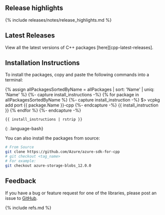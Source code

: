 ## Release highlights

{% include releases/notes/release_highlights.md %}

## Latest Releases

View all the latest versions of C++ packages [here][cpp-latest-releases].

## Installation Instructions

To install the packages, copy and paste the following commands into a terminal:

{% assign allPackagesSortedByName = allPackages | sort: 'Name' | uniq: 'Name' %}
{%- capture install_instructions -%}
{% for package in allPackagesSortedByName %}
    {%- capture install_instruction -%}
    $> vcpkg add port {{ package.Name }}-cpp
    {%- endcapture -%}
    {{ install_instruction }}
{% endfor %}
{%- endcapture -%}
```
{{ install_instructions | rstrip }}
```
{: .language-bash}

You can also install the packages from source:

```bash
# From Source
git clone https://github.com/Azure/azure-sdk-for-cpp
# git checkout <tag_name>
# For example:
git checkout azure-storage-blobs_12.0.0
```

## Feedback

If you have a bug or feature request for one of the libraries, please post an issue to [GitHub](https://github.com/Azure/azure-sdk-for-cpp/issues).

{% include refs.md %}
